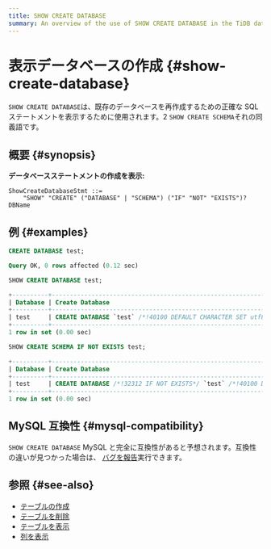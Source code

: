 ```yaml
---
title: SHOW CREATE DATABASE
summary: An overview of the use of SHOW CREATE DATABASE in the TiDB database.
---
```


# 表示データベースの作成 {#show-create-database}

`SHOW CREATE DATABASE`は、既存のデータベースを再作成するための正確な SQL ステートメントを表示するために使用されます。2 `SHOW CREATE SCHEMA`それの同義語です。

## 概要 {#synopsis}

**データベースステートメントの作成を表示:**

```ebnf+diagram
ShowCreateDatabaseStmt ::=
    "SHOW" "CREATE" ("DATABASE" | "SCHEMA") ("IF" "NOT" "EXISTS")? DBName
```

## 例 {#examples}

```sql
CREATE DATABASE test;
```

```sql
Query OK, 0 rows affected (0.12 sec)
```

```sql
SHOW CREATE DATABASE test;
```

```sql
+----------+------------------------------------------------------------------+
| Database | Create Database                                                  |
+----------+------------------------------------------------------------------+
| test     | CREATE DATABASE `test` /*!40100 DEFAULT CHARACTER SET utf8mb4 */ |
+----------+------------------------------------------------------------------+
1 row in set (0.00 sec)
```

```sql
SHOW CREATE SCHEMA IF NOT EXISTS test;
```

```sql
+----------+-------------------------------------------------------------------------------------------+
| Database | Create Database                                                                           |
+----------+-------------------------------------------------------------------------------------------+
| test     | CREATE DATABASE /*!32312 IF NOT EXISTS*/ `test` /*!40100 DEFAULT CHARACTER SET utf8mb4 */ |
+----------+-------------------------------------------------------------------------------------------+
1 row in set (0.00 sec)
```

## MySQL 互換性 {#mysql-compatibility}

`SHOW CREATE DATABASE` MySQL と完全に互換性があると予想されます。互換性の違いが見つかった場合は、 [バグを報告](https://docs.pingcap.com/tidb/stable/support)実行できます。

## 参照 {#see-also}

-   [テーブルの作成](/sql-statements/sql-statement-create-table.md)
-   [テーブルを削除](/sql-statements/sql-statement-drop-table.md)
-   [テーブルを表示](/sql-statements/sql-statement-show-tables.md)
-   [列を表示](/sql-statements/sql-statement-show-columns-from.md)
